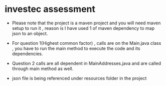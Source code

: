 # investec assessment 
* Please note that the project is a maven project and you will need maven setup to run it , reason is I have used 1 of maven dependency to map json to an object.

* For question 1(Highest common factor) , calls are on the Main.java class , you have to run the main method to execute the code and its dependencies.

* Question 2 calls are all dependent in MainAddresses.java and are called through main method as well.
* json file is being referenced under resources folder in the project

